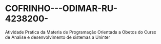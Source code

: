 # COFRINHO---ODIMAR-RU-4238200-
 Atividade Pratica da Materia de Programação Orientada a Obetos do Curso de Analise e desenvolvimento de sistemas a Uninter 

